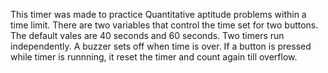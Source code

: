 This timer was made to practice Quantitative aptitude problems within a time limit.
There are two variables that control the time set for two buttons. The default vales are 40 seconds and 60 seconds.
Two timers run independently.
A buzzer sets off when time is over.
If a button is pressed while timer is runnning, it reset the timer and count again till overflow.
